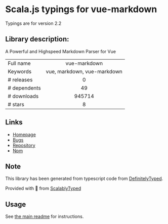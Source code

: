 
# Scala.js typings for vue-markdown

Typings are for version 2.2

## Library description:
A Powerful and Highspeed Markdown Parser for Vue

|                    |                 |
| ------------------ | :-------------: |
| Full name          | vue-markdown |
| Keywords           | vue, markdown, vue-markdown |
| # releases         | 0 |
| # dependents       | 49 |
| # downloads        | 945714 |
| # stars            | 8 |

## Links
- [Homepage](https://github.com/miaolz123/vue-markdown#readme)
- [Bugs](https://github.com/miaolz123/vue-markdown/issues)
- [Repository](https://github.com/miaolz123/vue-markdown)
- [Npm](https://www.npmjs.com/package/vue-markdown)
    


## Note
This library has been generated from typescript code from [DefinitelyTyped](https://definitelytyped.org).

Provided with :purple_heart: from [ScalablyTyped](https://github.com/oyvindberg/ScalablyTyped)

## Usage
See [the main readme](../../readme.md) for instructions.


